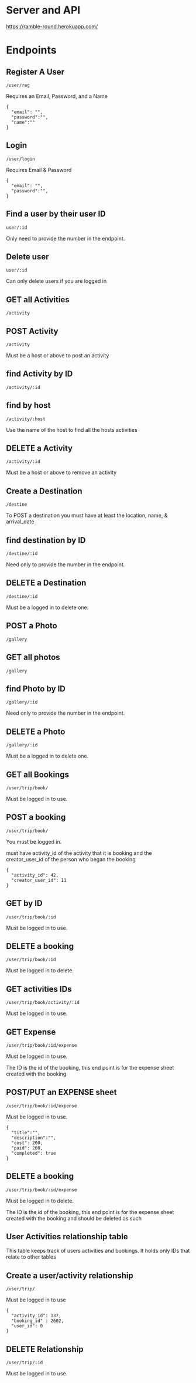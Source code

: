 # Server and API 
https://ramble-round.herokuapp.com/

# Endpoints
## Register A User
```/user/reg```

Requires an Email, Password, and a Name
````
{
  "email": "",
  "password":"",
  "name":""
}
````

## Login
```/user/login```

Requires Email & Password
````
{
  "email": "",
  "password":"", 
}
````

## Find a user by their user ID
```user/:id```

Only need to provide the number in the endpoint.

## Delete user 
```user/:id```

Can only delete users if you are logged in


## GET all Activities
``` /activity ```

## POST Activity
``` /activity ```

Must be a host or above to post an activity

## find Activity by ID
``` /activity/:id ```

## find by host
``` /activity/:host ```

Use the name of the host to find all the hosts activities

## DELETE a Activity
``` /activity/:id ```

Must be a host or above to remove an activity

## Create a Destination
```/destine ```

To POST a destination you must have at least the location, name, &  arrival_date

## find destination by ID
```/destine/:id```

Need only to provide the number in the endpoint.

## DELETE a Destination
``` /destine/:id ```

Must be a logged in to delete one.

## POST a Photo
```/gallery```

## GET all photos
```/gallery```

## find Photo by ID
```/gallery/:id```

Need only to provide the number in the endpoint.

## DELETE a Photo
``` /gallery/:id ```

Must be a logged in to delete one.

## GET all Bookings
```/user/trip/book/```

Must be logged in to use.


## POST a booking
```/user/trip/book/```

You must be logged in.

must have activity_id of the activity that it is booking and the creator_user_id of the person who began the booking

````
{
  "activity_id": 42,
  "creator_user_id": 11
}
````

## GET by ID
```/user/trip/book/:id```

Must be logged in to use.

## DELETE a booking

```/user/trip/book/:id```

Must be logged in to delete.


## GET activities IDs
```/user/trip/book/activity/:id```

Must be logged in to use.

## GET Expense
```/user/trip/book/:id/expense```

Must be logged in to use.

The ID is the id of the booking, this end point is for the expense sheet created with the booking.

## POST/PUT an EXPENSE sheet
```/user/trip/book/:id/expense```

Must be logged in to use.

````
{
  "title":"",
  "description":"",
  "cost": 200,
  "paid": 200,
  "completed": true
}
````

## DELETE a booking
```/user/trip/book/:id/expense```

Must be logged in to delete.

The ID is the id of the booking, this end point is for the expense sheet created with the booking and should be deleted as such

## User Activities relationship table
This table keeps track of users activities and bookings. It holds only IDs that relate to other tables

## Create a user/activity relationship
```/user/trip/```

Must be logged in to use

````
{
  "activity_id": 137,
  "booking_id" : 2602,
  "user_id": 0
}
````

## DELETE Relationship
```/user/trip/:id```

Must be logged in to use.